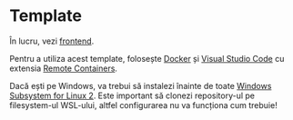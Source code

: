 # Template

În lucru, vezi [frontend](client/README.md).

Pentru a utiliza acest template, folosește [Docker][1] și [Visual Studio Code][2] cu extensia [Remote Containers][3].

Dacă ești pe Windows, va trebui să instalezi înainte de toate [Windows Subsystem for Linux 2][4]. Este important să clonezi repository-ul pe filesystem-ul WSL-ului, altfel configurarea nu va funcționa cum trebuie!

[//]: # 'FIXME: Make Jest work with Svelte'
[//]: # 'TODO: Configure Cypress'
[//]: # 'TODO: Create backend configuration'
[//]: # 'TODO: Configure Github Actions'

[1]: https://www.docker.com/
[2]: https://code.visualstudio.com/
[3]: https://marketplace.visualstudio.com/items?itemName=ms-vscode-remote.remote-containers
[4]: https://docs.microsoft.com/en-us/windows/wsl/install-win10
